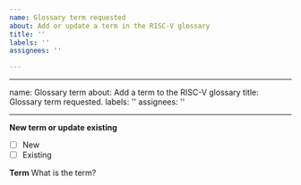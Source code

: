 ```yaml
---
name: Glossary term requested
about: Add or update a term in the RISC-V glossary
title: ''
labels: ''
assignees: ''

---
```


---
name: Glossary term
about: Add a term to the RISC-V glossary
title: Glossary term requested.
labels: ''
assignees: ''

---

**New term or update existing**
- [ ] New
- [ ] Existing

**Term**
What is the term?
